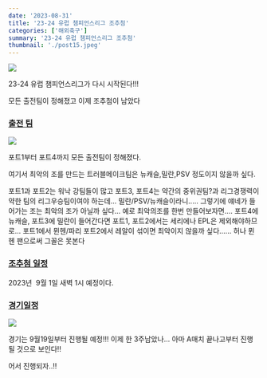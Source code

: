 ```yaml
---
date: '2023-08-31'
title: '23-24 유럽 챔피언스리그 조추첨'
categories: ['해외축구']
summary: '23-24 유럽 챔피언스리그 조추첨'
thumbnail: './post15.jpeg'
---
```


![](https://blog.kakaocdn.net/dn/yUTyr/btssBkKUcwL/bNJBgUhlPfKIfKvuLSIko1/img.jpg)

23-24 유럽 챔피언스리그가 다시 시작된다!!!

모든 출전팀이 정해졌고 이제 조추첨이 남았다

### [출전 팀](#%EC%B6%9C%EC%A0%84%20%ED%8C%80-1)

![](https://blog.kakaocdn.net/dn/brgHf0/btssAJjO8YI/9gF3t5MzQ7SdprK9EgNj01/img.png)

포트1부터 포트4까지 모든 출전팀이 정해졌다.

여기서 최악의 조를 만드는 트러블메이크팀은 뉴캐슬,밀란,PSV 정도이지 않을까 싶다.

포트1과 포트2는 워낙 강팀들이 많고 포트3, 포트4는 약간의 중위권팀?과 리그경쟁력이 약한 팀의 리그우승팀이여야 하는데... 밀란/PSV/뉴캐슬이라니..... 그렇기에 얘네가 들어가는 조는 최악의 조가 아닐까 싶다... 예로 최악의조를 한번 만들어보자면.... 포트4에 뉴캐슬, 포트3에 밀란이 들어간다면 포트1, 포트2에서는 세리에나 EPL은 제외해야하므로... 포트1에서 뮌헨/파리 포트2에서 레알이 섞이면 최악이지 않을까 싶다...... 허나 뮌헨 팬으로써 그꼴은 못본다

### [조추첨 일정](#%EC%A1%B0%EC%B6%94%EC%B2%A8%20%EC%9D%BC%EC%A0%95-1)

2023년  9월 1일 새벽 1시 예정이다.

### [경기일정](#%EA%B2%BD%EA%B8%B0%EC%9D%BC%EC%A0%95-1)

![](https://blog.kakaocdn.net/dn/uhnyu/btssDLHZ0he/yDldQKLjavk5xce8KGkCaK/img.png)

경기는 9월19일부터 진행될 예정!!! 이제 한 3주남았나... 아마 A매치 끝나고부터 진행될 것으로 보인다!!

어서 진행되자..!!
